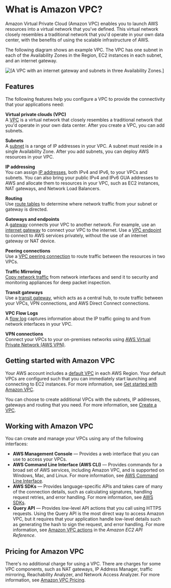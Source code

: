 # What is Amazon VPC?<a name="what-is-amazon-vpc"></a>

Amazon Virtual Private Cloud \(Amazon VPC\) enables you to launch AWS resources into a virtual network that you've defined\. This virtual network closely resembles a traditional network that you'd operate in your own data center, with the benefits of using the scalable infrastructure of AWS\.

The following diagram shows an example VPC\. The VPC has one subnet in each of the Availability Zones in the Region, EC2 instances in each subnet, and an internet gateway\.

![\[A VPC with an internet gateway and subnets in three Availability Zones.\]](http://docs.aws.amazon.com/vpc/latest/userguide/images/how-it-works.png)

## Features<a name="amazon-vpc-features"></a>

The following features help you configure a VPC to provide the connectivity that your applications need:

**Virtual private clouds \(VPC\)**  
A [VPC](configure-your-vpc.md) is a virtual network that closely resembles a traditional network that you'd operate in your own data center\. After you create a VPC, you can add subnets\.

**Subnets**  
A [subnet](configure-subnets.md) is a range of IP addresses in your VPC\. A subnet must reside in a single Availability Zone\. After you add subnets, you can deploy AWS resources in your VPC\.

**IP addressing**  
You can assign [IP addresses](vpc-ip-addressing.md), both IPv4 and IPv6, to your VPCs and subnets\. You can also bring your public IPv4 and IPv6 GUA addresses to AWS and allocate them to resources in your VPC, such as EC2 instances, NAT gateways, and Network Load Balancers\.

**Routing**  
Use [route tables](VPC_Route_Tables.md) to determine where network traffic from your subnet or gateway is directed\.

**Gateways and endpoints**  
A [gateway](extend-intro.md) connects your VPC to another network\. For example, use an [internet gateway](VPC_Internet_Gateway.md) to connect your VPC to the internet\. Use a [VPC endpoint](https://docs.aws.amazon.com/vpc/latest/privatelink/privatelink-access-aws-services.html) to connect to AWS services privately, without the use of an internet gateway or NAT device\.

**Peering connections**  
Use a [VPC peering connection](https://docs.aws.amazon.com/vpc/latest/peering/) to route traffic between the resources in two VPCs\.

**Traffic Mirroring**  
[Copy network traffic](https://docs.aws.amazon.com/vpc/latest/mirroring/) from network interfaces and send it to security and monitoring appliances for deep packet inspection\.

**Transit gateways**  
Use a [transit gateway](extend-tgw.md), which acts as a central hub, to route traffic between your VPCs, VPN connections, and AWS Direct Connect connections\.

**VPC Flow Logs**  
A [flow log](flow-logs.md) captures information about the IP traffic going to and from network interfaces in your VPC\.

**VPN connections**  
Connect your VPCs to your on\-premises networks using [AWS Virtual Private Network \(AWS VPN\)](vpn-connections.md)\.

## Getting started with Amazon VPC<a name="getting-started"></a>

Your AWS account includes a [default VPC](default-vpc.md) in each AWS Region\. Your default VPCs are configured such that you can immediately start launching and connecting to EC2 instances\. For more information, see [Get started with Amazon VPC](vpc-getting-started.md)\.

You can choose to create additional VPCs with the subnets, IP addresses, gateways and routing that you need\. For more information, see [Create a VPC](create-vpc.md)\.

## Working with Amazon VPC<a name="VPCInterfaces"></a>

You can create and manage your VPCs using any of the following interfaces:
+ **AWS Management Console** — Provides a web interface that you can use to access your VPCs\.
+ **AWS Command Line Interface \(AWS CLI\)** — Provides commands for a broad set of AWS services, including Amazon VPC, and is supported on Windows, Mac, and Linux\. For more information, see [AWS Command Line Interface](https://aws.amazon.com/cli/)\.
+ **AWS SDKs** — Provides language\-specific APIs and takes care of many of the connection details, such as calculating signatures, handling request retries, and error handling\. For more information, see [AWS SDKs](http://aws.amazon.com/tools/#SDKs)\.
+ **Query API** — Provides low\-level API actions that you call using HTTPS requests\. Using the Query API is the most direct way to access Amazon VPC, but it requires that your application handle low\-level details such as generating the hash to sign the request, and error handling\. For more information, see [Amazon VPC actions](https://docs.aws.amazon.com/AWSEC2/latest/APIReference/OperationList-query-vpc.html) in the *Amazon EC2 API Reference*\.

## Pricing for Amazon VPC<a name="pricing"></a>

There's no additional charge for using a VPC\. There are charges for some VPC components, such as NAT gateways, IP Address Manager, traffic mirroring, Reachability Analyzer, and Network Access Analyzer\. For more information, see [Amazon VPC Pricing](http://aws.amazon.com/vpc/pricing/)\.